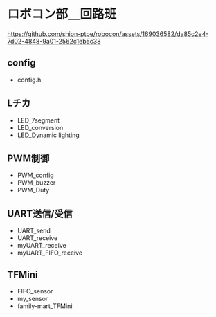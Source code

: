 # ロボコン部＿回路班

https://github.com/shion-ptpe/robocon/assets/169036582/da85c2e4-7d02-4848-9a01-2562c1eb5c38

## config

- config.h

## Lチカ

- LED_7segment
- LED_conversion
- LED_Dynamic lighting

## PWM制御

- PWM_config
- PWM_buzzer
- PWM_Duty

## UART送信/受信

- UART_send
- UART_receive
- myUART_receive
- myUART_FIFO_receive

## TFMini

- FIFO_sensor
- my_sensor
- family-mart_TFMini
